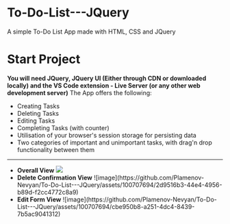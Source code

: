 # To-Do-List---JQuery
A simple To-Do List App made with HTML, CSS and JQuery
# Start Project
<b>You will need JQuery, JQuery UI (Either through CDN or downloaded locally) and the VS Code extension - Live Server (or any other web development server)</b>
The App offers the following:
<ul>
  <li>Creating Tasks</li>
  <li>Deleting Tasks</li>
  <li>Editing Tasks</li>
  <li>Completing Tasks (with counter)</li>
  <li>Utilisation of your browser's session storage for persisting data</li>
  <li>Two categories of important and unimportant tasks, with drag'n drop functionality between them</li>
</ul>
<hr/>
<ul>
  <li>
    <strong>Overall View</strong>
    <img src="https://github.com/Plamenov-Nevyan/To-Do-List---JQuery/assets/100707694/06b3d3a4-ebce-42f8-84c9-4d94154e314c" />
  </li>
  <li>
    <strong>Delete Confirmation View</strong>
![image](https://github.com/Plamenov-Nevyan/To-Do-List---JQuery/assets/100707694/2d9516b3-44e4-4956-b89d-f2cc4772c8a9)
  </li>
  <li>
    <strong>Edit Form View</strong>
![image](https://github.com/Plamenov-Nevyan/To-Do-List---JQuery/assets/100707694/cbe950b8-a251-4dc4-8439-7b5ac9041312)
  </li>
</ul>




